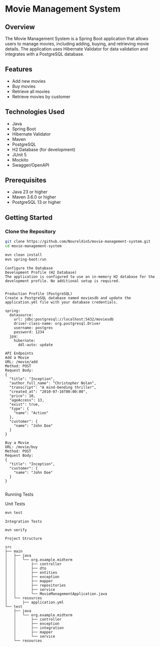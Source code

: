 # Movie Management System

## Overview

The Movie Management System is a Spring Boot application that allows users to manage movies, including adding, buying, and retrieving movie details. The application uses Hibernate Validator for data validation and integrates with a PostgreSQL database.

## Features

- Add new movies
- Buy movies
- Retrieve all movies
- Retrieve movies by customer

## Technologies Used

- Java
- Spring Boot
- Hibernate Validator
- Maven
- PostgreSQL
- H2 Database (for development)
- JUnit 5
- Mockito
- Swagger/OpenAPI

## Prerequisites

- Java 23 or higher
- Maven 3.6.0 or higher
- PostgreSQL 13 or higher

## Getting Started

### Clone the Repository

```bash
git clone https://github.com/Noureldin5/movie-management-system.git
cd movie-management-system
```
```bash
mvn clean install
mvn spring-boot:run
```
```
Configure the Database
Development Profile (H2 Database)
The application is configured to use an in-memory H2 database for the development profile. No additional setup is required.


Production Profile (PostgreSQL)
Create a PostgreSQL database named moviesdb and update the application.yml file with your database credentials.

spring:
  datasource:
    url: jdbc:postgresql://localhost:5432/moviesdb
    driver-class-name: org.postgresql.Driver
    username: postgres
    password: 1234
  jpa:
    hibernate:
      ddl-auto: update
```
```
API Endpoints
Add a Movie
URL: /movie/add
Method: POST
Request Body:
{
  "title": "Inception",
  "author_full_name": "Christopher Nolan",
  "transcript": "A mind-bending thriller",
  "created_at": "2010-07-16T00:00:00",
  "price": 10,
  "ageAccess": 13,
  "exist": true,
  "type": {
    "name": "Action"
  },
  "customer": {
    "name": "John Doe"
  }
}
```

```
Buy a Movie
URL: /movie/buy
Method: POST
Request Body:
{
  "title": "Inception",
  "customer": {
    "name": "John Doe"
  }
}
```

```bash

```
Running Tests

Unit Tests
```bash
mvn test
```
```
Integration Tests
```
```bash
mvn verify
```
```
Project Structure

src
├── main
│   ├── java
│   │   └── org.example.midterm
│   │       ├── controller
│   │       ├── dto
│   │       ├── entities
│   │       ├── exception
│   │       ├── mapper
│   │       ├── repositories
│   │       ├── service
│   │       └── MovieManagementApplication.java
│   └── resources
│       ├── application.yml
└── test
    ├── java
    │   └── org.example.midterm
    │       ├── controller
    │       ├── exception
    │       ├── integration
    │       ├── mapper
    │       └── service
    └── resources

